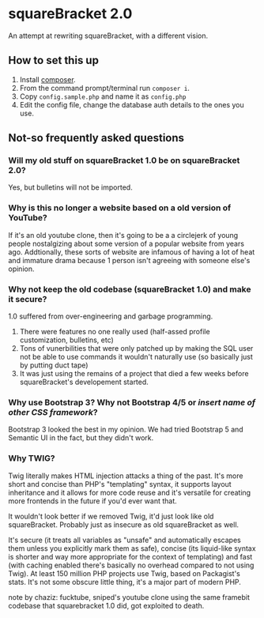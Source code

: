 # squareBracket 2.0
An attempt at rewriting squareBracket, with a different vision.

## How to set this up
1. Install [composer](https://getcomposer.org/).
2. From the command prompt/terminal run `composer i`.
3. Copy `config.sample.php` and name it as `config.php`
4. Edit the config file, change the database auth details to the ones you use.

## Not-so frequently asked questions

### Will my old stuff on squareBracket 1.0 be on squareBracket 2.0?

Yes, but bulletins will not be imported.

### Why is this no longer a website based on a old version of YouTube?
If it's an old youtube clone, then it's going to be a a circlejerk of young people nostalgizing about some version of a popular website from years ago. Addtionally, these sorts of website are infamous of having a lot of heat and immature drama because 1 person isn't agreeing with someone else's opinion.

### Why not keep the old codebase (squareBracket 1.0) and make it secure?
1.0 suffered from over-engineering and garbage programming.

1. There were features no one really used (half-assed profile customization, bulletins, etc)
2. Tons of vunerbilities that were only patched up by making the SQL user not be able to use commands it wouldn't naturally use (so basically just by putting duct tape)
3. It was just using the remains of a project that died a few weeks before squareBracket's developement started.

### Why use Bootstrap 3? Why not Bootstrap 4/5 or *insert name of other CSS framework*?

Bootstrap 3 looked the best in my opinion. We had tried Bootstrap 5 and Semantic UI in the fact, but they didn't work.

### Why TWIG?
Twig literally makes HTML injection attacks a thing of the past. It's more short and concise than PHP's "templating" syntax, it supports layout inheritance and it allows for more code reuse and it's versatile for creating more frontends in the future if you'd ever want that.

It wouldn't look better if we removed Twig, it'd just look like old squareBracket. Probably just as insecure as old squareBracket as well.

It's secure (it treats all variables as "unsafe" and automatically escapes them unless you explicitly mark them as safe), concise (its liquid-like syntax is shorter and way more appropriate for the context of templating) and fast (with caching enabled there's basically no overhead compared to not using Twig). At least 150 million PHP projects use Twig, based on Packagist's stats. It's not some obscure little thing, it's a major part of modern PHP.

note by chaziz: fucktube, sniped's youtube clone using the same framebit codebase that squarebracket 1.0 did, got exploited to death.
